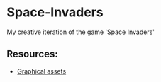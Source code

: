 # Space-Invaders
My creative iteration of the game 'Space Invaders'

## Resources:
* [Graphical assets](https://comp3interactive.itch.io/invaders-from-outerspace-full-project-asset-pack)
